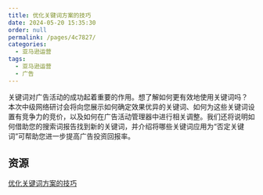 ```yaml
---
title: 优化关键词方案的技巧
date: 2024-05-20 15:35:30
order: null
permalink: /pages/4c7827/
categories: 
  - 亚马逊运营
tags: 
  - 亚马逊运营
  - 广告
---
```


关键词对广告活动的成功起着重要的作用。想了解如何更有效地使用关键词吗？ 本次中级网络研讨会将向您展示如何确定效果优异的关键词、如何为这些关键词设置有竞争力的竞价，以及如何在广告活动管理器中进行相关调整。我们还将说明如何借助您的搜索词报告找到新的关键词，并介绍将哪些关键词应用为“否定关键词”可帮助您进一步提高广告投资回报率。

## 资源

[优化关键词方案的技巧](https://advertising.amazon.com/library/webinars/optimizing-keyword-strategy)

